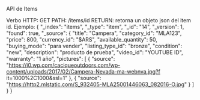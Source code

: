 API de Items

Verbo HTTP: GET
PATH: /items/id
RETURN: retorna un objeto json del item id.
Ejemplo:
{
    "_index": "items",
    "_type": "item",
    "_id": "14",
    "_version": 1,
    "found": true,
    "_source": {
    "title": "Campera",
    "category_id": "MLA123",
    "price": 800,
    "currency_id": "$ARS",
    "available_quantity": 50,
    "buying_mode": "para vender",
    "listing_type_id": "bronze",
    "condition": "new",
    "description": "producto de prueba",
    "video_id": "YOUTUBE ID",
    "warranty": "1 año",
    "pictures": [
    {
            "source": "https://i0.wp.com/caciqueoutdoors.com/wp-content/uploads/2017/02/Campera-Nevada-ma-webnva.jpg?f  it=1000%2C1000&ssl=1"
            },
            {
            "source": "https://http2.mlstatic.com/S_932405-MLA25001446063_082016-O.jpg"
            }
            ]
  }
}
